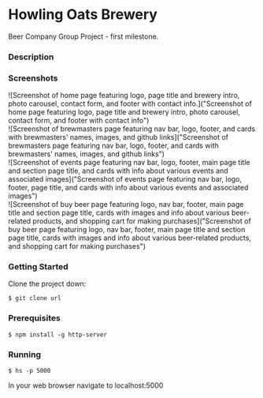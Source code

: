 # Howling Oats Brewery  
Beer Company Group Project - first milestone.  
### Description  

### Screenshots  
![Screenshot of home page featuring logo, page title and brewery intro, photo carousel, contact form, and footer with contact info.]("Screenshot of home page featuring logo, page title and brewery intro, photo carousel, contact form, and footer with contact info")  
![Screenshot of brewmasters page featuring nav bar, logo, footer, and cards with brewmasters' names, images, and github links]("Screenshot of brewmasters page featuring nav bar, logo, footer, and cards with brewmasters' names, images, and github links")  
![Screenshot of events page featuring nav bar, logo, footer, main page title and section page title, and cards with info about various events and associated images]("Screenshot of events page featuring nav bar, logo, footer, page title, and cards with info about various events and associated images")  
![Screenshot of buy beer page featuring logo, nav bar, footer, main page title and section page title, cards with images and info about various beer-related products, and shopping cart for making purchases]("Screenshot of buy beer page featuring logo, nav bar, footer, main page title and section page title, cards with images and info about various beer-related products, and shopping cart for making purchases")  
### Getting Started  
Clone the project down:  
```  
$ git clone url  
```  
### Prerequisites  
```  
$ npm install -g http-server  
```  
### Running  
```  
$ hs -p 5000  
```  
In your web browser navigate to localhost:5000



